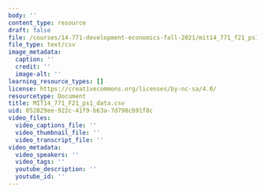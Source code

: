 ```yaml
---
body: ''
content_type: resource
draft: false
file: /courses/14-771-development-economics-fall-2021/mit14_771_f21_ps1_data.csv
file_type: text/csv
image_metadata:
  caption: ''
  credit: ''
  image-alt: ''
learning_resource_types: []
license: https://creativecommons.org/licenses/by-nc-sa/4.0/
resourcetype: Document
title: MIT14_771_F21_ps1_data.csv
uid: 052829ee-922c-41f9-b63a-7d798cb91f8c
video_files:
  video_captions_file: ''
  video_thumbnail_file: ''
  video_transcript_file: ''
video_metadata:
  video_speakers: ''
  video_tags: ''
  youtube_description: ''
  youtube_id: ''
---
```

